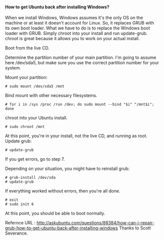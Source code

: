 #### How to get Ubuntu back after installing Windows?


When we install Windows, Windows assumes it's the only OS on the machine or at least it doesn't account for Linux. So, it replaces GRUB with its own boot loader. What we have to do is to replace the Windows boot loader with GRUB. Simply chroot into your install and run update-grub. chroot is great because it allows you to work on your actual install.

Boot from the live CD.

Determine the partition number of your main partition. I'm going to assume here /dev/sda5, but make sure you use the correct partition number for your system.

Mount your partition:

```
# sudo mount /dev/sda5 /mnt  
```

Bind mount with other necessary filesystems.


```
# for i in /sys /proc /run /dev; do sudo mount --bind "$i" "/mnt$i"; done
```

chroot into your Ubuntu install.


```
# sudo chroot /mnt
```

At this point, you're in your install, not the live CD, and running as root. Update grub:


```
# update-grub
```

If you get errors, go to step 7.

Depending on your situation, you might have to reinstall grub:

```
# grub-install /dev/sda
# update-grub 
```

If everything worked without errors, then you're all done.

```
# exit
# sudo init 6
```

At this point, you should be able to boot normally.


Refernce URL : http://askubuntu.com/questions/88384/how-can-i-repair-grub-how-to-get-ubuntu-back-after-installing-windows
Thanks to Scott Severance.


